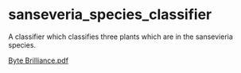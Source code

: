 # sanseveria_species_classifier
A classifier which classifies three plants which are in the sansevieria species.

[Byte Brilliance.pdf](https://github.com/ManalMurshid/sanseveria_species_classifier/files/15459052/Byte.Brilliance.pdf)
